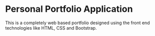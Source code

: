 # Personal Portfolio Application
This is a completely web based portfolio designed using the front end technologies like HTML, CSS and Bootstrap.
